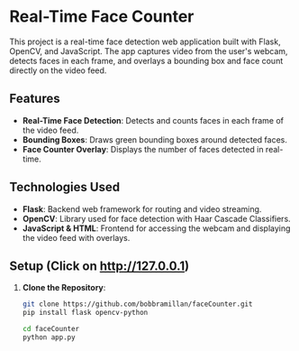 # Real-Time Face Counter

This project is a real-time face detection web application built with Flask, OpenCV, and JavaScript. The app captures video from the user's webcam, detects faces in each frame, and overlays a bounding box and face count directly on the video feed. 

## Features
- **Real-Time Face Detection**: Detects and counts faces in each frame of the video feed.
- **Bounding Boxes**: Draws green bounding boxes around detected faces.
- **Face Counter Overlay**: Displays the number of faces detected in real-time.

## Technologies Used
- **Flask**: Backend web framework for routing and video streaming.
- **OpenCV**: Library used for face detection with Haar Cascade Classifiers.
- **JavaScript & HTML**: Frontend for accessing the webcam and displaying the video feed with overlays.

## Setup (Click on http://127.0.0.1)

1. **Clone the Repository**:
   ```bash
   git clone https://github.com/bobbramillan/faceCounter.git
   pip install flask opencv-python

   cd faceCounter
   python app.py
